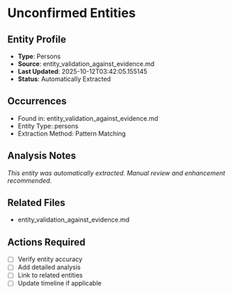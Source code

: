 # Unconfirmed Entities

## Entity Profile
- **Type**: Persons
- **Source**: entity_validation_against_evidence.md
- **Last Updated**: 2025-10-12T03:42:05.155145
- **Status**: Automatically Extracted

## Occurrences
- Found in: entity_validation_against_evidence.md
- Entity Type: persons
- Extraction Method: Pattern Matching

## Analysis Notes
*This entity was automatically extracted. Manual review and enhancement recommended.*

## Related Files
- entity_validation_against_evidence.md

## Actions Required
- [ ] Verify entity accuracy
- [ ] Add detailed analysis
- [ ] Link to related entities
- [ ] Update timeline if applicable
